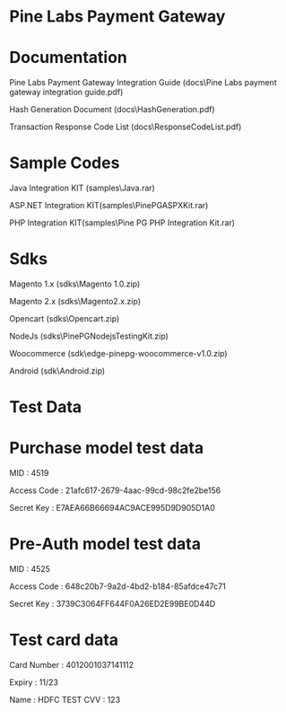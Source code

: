 # Pine Labs Payment Gateway

# Documentation

Pine Labs Payment Gateway Integration Guide (docs\Pine Labs payment gateway integration guide.pdf)

Hash Generation Document (docs\HashGeneration.pdf)

Transaction Response Code List (docs\ResponseCodeList.pdf)

# Sample Codes

Java Integration KIT (samples\Java.rar)

ASP.NET Integration KIT(samples\PinePGASPXKit.rar)

PHP Integration KIT(samples\Pine PG PHP Integration Kit.rar)


# Sdks

Magento 1.x (sdks\Magento 1.0.zip)

Magento 2.x (sdks\Magento2.x.zip)

Opencart (sdks\Opencart.zip)

NodeJs (sdks\PinePGNodejsTestingKit.zip)

Woocommerce (sdk\edge-pinepg-woocommerce-v1.0.zip)

Android (sdk\Android.zip)

# Test Data

# Purchase model test data

MID : 4519

Access Code : 21afc617-2679-4aac-99cd-98c2fe2be156

Secret Key : E7AEA66B66694AC9ACE995D9D905D1A0

# Pre-Auth model test data

MID : 4525

Access Code : 648c20b7-9a2d-4bd2-b184-85afdce47c71

Secret Key : 3739C3064FF644F0A26ED2E99BE0D44D

# Test card data

Card Number : 4012001037141112

Expiry : 11/23

Name : HDFC TEST
CVV : 123

###
